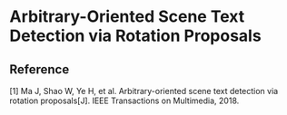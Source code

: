 # Arbitrary-Oriented Scene Text Detection via Rotation Proposals



## Reference

\[1\] Ma J, Shao W, Ye H, et al. Arbitrary-oriented scene text detection via rotation proposals\[J\]. IEEE Transactions on Multimedia, 2018.

